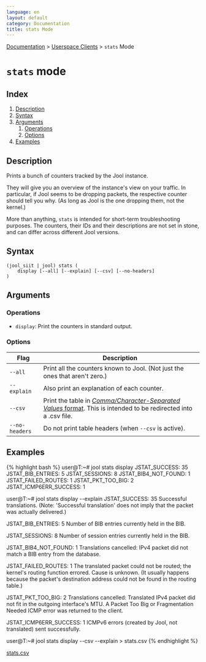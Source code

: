 ```yaml
---
language: en
layout: default
category: Documentation
title: stats Mode
---
```


[Documentation](documentation.html) > [Userspace Clients](documentation.html#userspace-clients) > `stats` Mode

# `stats` mode

## Index

1. [Description](#description)
2. [Syntax](#syntax)
3. [Arguments](#arguments)
   1. [Operations](#operations)
   2. [Options](#options)
4. [Examples](#examples)

## Description

Prints a bunch of counters tracked by the Jool instance.

They will give you an overview of the instance's view on your traffic. In particular, if Jool seems to be dropping packets, the respective counter should tell you why. (As long as Jool is the one dropping them, not the kernel.)

More than anything, `stats` is intended for short-term troubleshooting purposes. The counters, their IDs and their descriptions are not set in stone, and can differ across different Jool versions.

## Syntax

	(jool_siit | jool) stats (
		display [--all] [--explain] [--csv] [--no-headers]
	)

## Arguments

### Operations

* `display`: Print the counters in standard output.

### Options

| Flag           | Description                                                                 |
|----------------|-----------------------------------------------------------------------------|
| `--all`        | Print all the counters known to Jool. (Not just the ones that aren't zero.) |
| `--explain`    | Also print an explanation of each counter.                                  |
| `--csv`        | Print the table in [_Comma/Character-Separated Values_ format](http://en.wikipedia.org/wiki/Comma-separated_values). This is intended to be redirected into a .csv file. |
| `--no-headers` | Do not print table headers (when `--csv` is active).                        |

## Examples

{% highlight bash %}
user@T:~# jool stats display
JSTAT_SUCCESS: 35
JSTAT_BIB_ENTRIES: 5
JSTAT_SESSIONS: 8
JSTAT_BIB4_NOT_FOUND: 1
JSTAT_FAILED_ROUTES: 1
JSTAT_PKT_TOO_BIG: 2
JSTAT_ICMP6ERR_SUCCESS: 1


user@T:~# jool stats display --explain
JSTAT_SUCCESS: 35
Successful translations. (Note: 'Successful translation' does not imply
that the packet was actually delivered.)

JSTAT_BIB_ENTRIES: 5
Number of BIB entries currently held in the BIB.

JSTAT_SESSIONS: 8
Number of session entries currently held in the BIB.

JSTAT_BIB4_NOT_FOUND: 1
Translations cancelled: IPv4 packet did not match a BIB entry from the
database.

JSTAT_FAILED_ROUTES: 1
The translated packet could not be routed; the kernel's routing function
errored. Cause is unknown. (It usually happens because the packet's
destination address could not be found in the routing table.)

JSTAT_PKT_TOO_BIG: 2
Translations cancelled: Translated IPv4 packet did not fit in the
outgoing interface's MTU. A Packet Too Big or Fragmentation Needed ICMP
error was returned to the client.

JSTAT_ICMP6ERR_SUCCESS: 1
ICMPv6 errors (created by Jool, not translated) sent successfully.


user@T:~# jool stats display --csv --explain > stats.csv
{% endhighlight %}

[stats.csv](../obj/stats.csv)
